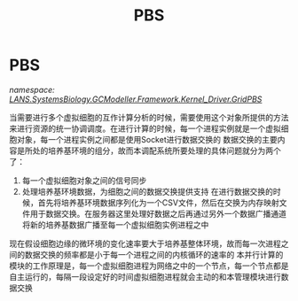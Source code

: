 ﻿---
title: PBS
---

# PBS
_namespace: [LANS.SystemsBiology.GCModeller.Framework.Kernel_Driver.GridPBS](N-LANS.SystemsBiology.GCModeller.Framework.Kernel_Driver.GridPBS.html)_

当需要进行多个虚拟细胞的互作计算分析的时候，需要使用这个对象所提供的方法来进行资源的统一协调调度。在进行计算的时候，每一个进程实例就是一个虚拟细胞对象，每一个进程实例之间都是使用Socket进行数据交换的
 数据交换的主要内容是所处的培养基环境的组分，故而本调配系统所要处理的具体问题就分为两个了：
 1. 每一个虚拟细胞对象之间的信号同步
 2. 处理培养基环境数据，为细胞之间的数据交换提供支持
 在进行数据交换的时候，首先将培养基环境数据序列化为一个CSV文件，然后在交换为内存映射文件用于数据交换。在服务器这里处理好数据之后再通过另外一个数据广播通道将新的培养基数据广播至每一个虚拟细胞实例进程之中
 
 现在假设细胞边缘的微环境的变化速率要大于培养基整体环境，故而每一次进程之间的数据交换的频率都是小于每一个进程之间的内核循环的速率的
 本并行计算的模块的工作原理是，每一个虚拟细胞进程为网络之中的一个节点，每一个节点都是自主运行的，每隔一段设定好的时间虚拟细胞进程就会主动的和本管理模块进行数据交换




